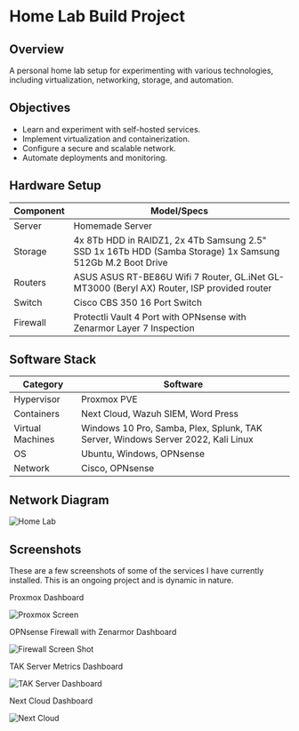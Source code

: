 # Home Lab Build Project

## Overview
A personal home lab setup for experimenting with various technologies, including virtualization, networking, storage, and automation.

## Objectives
- Learn and experiment with self-hosted services.
- Implement virtualization and containerization.
- Configure a secure and scalable network.
- Automate deployments and monitoring.

## Hardware Setup
| Component   | Model/Specs  |
|------------|-------------|
| Server     | Homemade Server |
| Storage    | 4x 8Tb HDD in RAIDZ1, 2x 4Tb Samsung 2.5" SSD 1x 16Tb HDD (Samba Storage) 1x Samsung 512Gb M.2 Boot Drive |
|Routers     | ASUS ASUS RT-BE86U Wifi 7 Router, GL.iNet GL-MT3000 (Beryl AX) Router, ISP provided router |
| Switch     | Cisco CBS 350 16 Port Switch|
| Firewall   | Protectli Vault 4 Port with OPNsense with Zenarmor Layer 7 Inspection |

## Software Stack
| Category       | Software |
|---------------|----------|
| Hypervisor    | Proxmox PVE|
| Containers    | Next Cloud, Wazuh SIEM, Word Press |
| Virtual Machines | Windows 10 Pro, Samba, Plex, Splunk, TAK Server, Windows Server 2022, Kali Linux |
| OS           | Ubuntu, Windows, OPNsense|
| Network      | Cisco, OPNsense |

## Network Diagram

![Home Lab](https://github.com/user-attachments/assets/187eb1d2-44f2-4950-99ed-2d7ee63c990e)

## Screenshots

These are a few screenshots of some of the services I have currently installed. This is an ongoing project and is dynamic in nature. 

Proxmox Dashboard

![Proxmox Screen](https://github.com/user-attachments/assets/ee2cdc43-4b39-4241-83b8-7c2ebff5c9da)

OPNsense Firewall with Zenarmor Dashboard

![Firewall Screen Shot](https://github.com/user-attachments/assets/b780116f-d0a4-40c0-b19e-1951b9839d61)

TAK Server Metrics Dashboard

![TAK Server Dashboard](https://github.com/user-attachments/assets/ba553cd3-dc80-4867-9cf2-a0e77f4617b3)

Next Cloud Dashboard

![Next Cloud](https://github.com/user-attachments/assets/313088ec-5f36-4be0-a474-e4596925c123)
